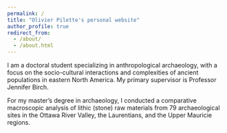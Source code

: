 ```yaml
---
permalink: /
title: "Olivier Pilette's personal website"
author_profile: true
redirect_from: 
  - /about/
  - /about.html
---
```


I am a doctoral student specializing in anthropological archaeology, with a focus on the socio-cultural interactions and complexities of ancient populations in eastern North America. My primary supervisor is Professor Jennifer Birch.

For my master’s degree in archaeology, I conducted a comparative macroscopic analysis of lithic (stone) raw materials from 79 archaeological sites in the Ottawa River Valley, the Laurentians, and the Upper Mauricie regions.
